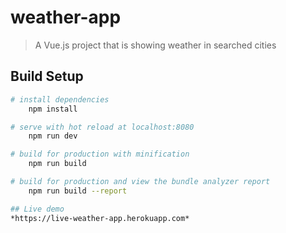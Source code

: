# weather-app

> A Vue.js project that is showing weather in searched cities

## Build Setup

``` bash
# install dependencies
    npm install

# serve with hot reload at localhost:8080
    npm run dev

# build for production with minification
    npm run build

# build for production and view the bundle analyzer report
    npm run build --report

## Live demo
*https://live-weather-app.herokuapp.com*
